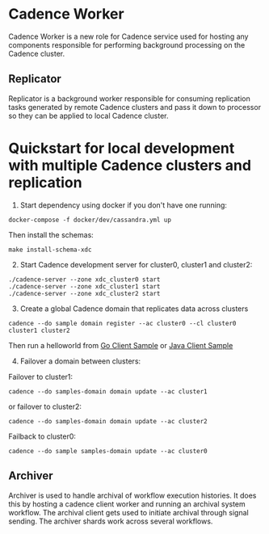 Cadence Worker
==============

Cadence Worker is a new role for Cadence service used for hosting any
components responsible for performing background processing on the Cadence
cluster.

Replicator
----------

Replicator is a background worker responsible for consuming replication tasks
generated by remote Cadence clusters and pass it down to processor so they
can be applied to local Cadence cluster.

Quickstart for local development with multiple Cadence clusters and replication
====================================
1. Start dependency using docker if you don't have one running:
```
docker-compose -f docker/dev/cassandra.yml up
```
Then install the schemas:
```
make install-schema-xdc
```

2. Start Cadence development server for cluster0, cluster1 and cluster2:
```
./cadence-server --zone xdc_cluster0 start
./cadence-server --zone xdc_cluster1 start
./cadence-server --zone xdc_cluster2 start
```

3. Create a global Cadence domain that replicates data across clusters
```
cadence --do sample domain register --ac cluster0 --cl cluster0 cluster1 cluster2
```
Then run a helloworld from [Go Client Sample](https://github.com/uber-common/cadence-samples/) or [Java Client Sample](https://github.com/uber/cadence-java-samples)

4. Failover a domain between clusters:

Failover to cluster1:
```
cadence --do samples-domain domain update --ac cluster1
```
or failover to cluster2:
   ```
   cadence --do samples-domain domain update --ac cluster2
   ```
Failback to cluster0:
```
cadence --do sample samples-domain update --ac cluster0
```

Archiver
--------

Archiver is used to handle archival of workflow execution histories. It does this by hosting a cadence client worker
and running an archival system workflow. The archival client gets used to initiate archival through signal sending. The archiver
shards work across several workflows. 
